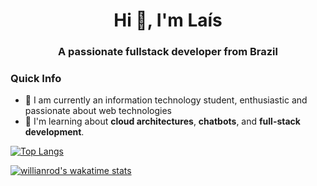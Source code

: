 <h1 align="center">Hi 👋, I'm Laís</h1>
<h3 align="center">A passionate fullstack developer from Brazil</h3>
<h3>Quick Info</h3>
<ul>
<li>🔭 I am currently an information technology student, enthusiastic and passionate about web technologies</li>
<li>🧐 I'm learning about <strong>cloud architectures</strong>, <strong>chatbots</strong>, and  <strong>full-stack development</strong>.</li>


</ul>

[![Top Langs](https://github-readme-stats.vercel.app/api/top-langs/?username=LaisAxx&layout=compact)](https://github.com/anuraghazra/github-readme-stats)

[![willianrod's wakatime stats](https://github-readme-stats.vercel.app/api/wakatime?username=alveslais&layout=compact)](https://github.com/anuraghazra/github-readme-stats)






